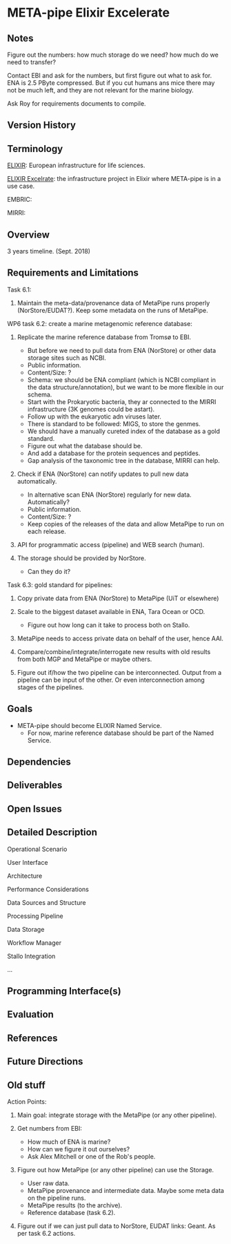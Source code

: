 META-pipe Elixir Excelerate
==================

Notes
-----

Figure out the numbers: 
	how much storage do we need?
	how much do we need to transfer?

Contact EBI and ask for the numbers, but first figure out what to ask for.
ENA is 2.5 PByte compressed.
But if you cut humans ans mice there may not be much left, and they are not relevant for the marine biology.

Ask Roy for requirements documents to compile.

Version History
---------------

Terminology
-----------

[ELIXIR](http://www.elixir-europe.org/): European infrastructure for life sciences.

[ELIXIR Excelrate](documents/ELIXIR-EXCELERATE_PartB_1-3.pdf): the infrastructure project in Elixir where META-pipe is in a use case.

EMBRIC:

MIRRI:

Overview
--------

3 years timeline. (Sept. 2018)

Requirements and Limitations
----------------------------

Task 6.1: 
1. Maintain the meta-data/provenance data of MetaPipe runs properly (NorStore/EUDAT?).
    Keep some metadata on the runs of MetaPipe.


WP6 task 6.2: create a marine metagenomic reference database:
1. Replicate the marine reference database from Tromsø to EBI.
	- But before we need to pull data from ENA (NorStore) or other data storage sites such as NCBI. 
	- Public information.
	- Content/Size: ? 
	- Schema: we should be ENA compliant (which is NCBI compliant in the data structure/annotation), but we want to be more flexible in our schema.
	- Start with the Prokaryotic bacteria, they ar connected to the MIRRI infrastructure (3K genomes could be astart).
	- Follow up with the eukaryotic adn viruses later.
	- There is standard to be followed: MIGS, to store the genmes.
	- We should have a manually cureted index of the database as a gold standard.
	- Figure out what the database should be.
	- And add a database for the protein sequences and peptides.
	- Gap analysis of the taxonomic tree in the database, MIRRI can help.

2. Check if ENA (NorStore) can notify updates to pull new data automatically.
	- In alternative scan ENA (NorStore) regularly for new data. Automatically?
	- Public information.
	- Content/Size: ?
	- Keep copies of the releases of the data and allow MetaPipe to run on each release.

3. API for programmatic access (pipeline) and WEB search (human).

4. The storage should be provided by NorStore.
	- Can they do it?

Task 6.3: gold standard for pipelines:
1. Copy private data from ENA (NorStore) to MetaPipe (UiT or elsewhere)

2. Scale to the biggest dataset available in ENA, Tara Ocean or OCD.
	- Figure out how long can it take to process both on Stallo.

3. MetaPipe needs to access private data on behalf of the user, hence AAI.

4. Compare/combine/integrate/interrogate new results with old results from both MGP and MetaPipe or maybe others.

5. Figure out if/how the two pipeline can be interconnected. Output from a pipeline can be input of the other. Or even interconnection among stages of the pipelines.

Goals
-----

*   META-pipe should become ELIXIR Named Service.
    *   For now, marine reference database should be part of the Named Service.


Dependencies
------------

Deliverables
------------

Open Issues
-----------

Detailed Description
--------------------

Operational Scenario

User Interface

Architecture

Performance Considerations 

Data Sources and Structure 

Processing Pipeline

Data Storage

Workflow Manager

Stallo Integration

...


Programming Interface(s)
------------------------

Evaluation
----------

References
----------

Future Directions
-----------------

Old stuff
---------

Action Points:

1. Main goal: integrate storage with the MetaPipe (or any other pipeline).

2. Get numbers from EBI: 
	- How much of ENA is marine?
	- How can we figure it out ourselves?
	- Ask Alex Mitchell or one of the Rob's people.

3. Figure out how MetaPipe (or any other pipeline) can use the Storage. 
	- User raw data.
	- MetaPipe provenance and intermediate data. Maybe some meta data on the pipeline runs.
	- MetaPipe  results (to the archive).
	- Reference database (task 6.2).

4. Figure out if we can just pull data to NorStore, EUDAT links: Geant.
	As per task 6.2 actions.